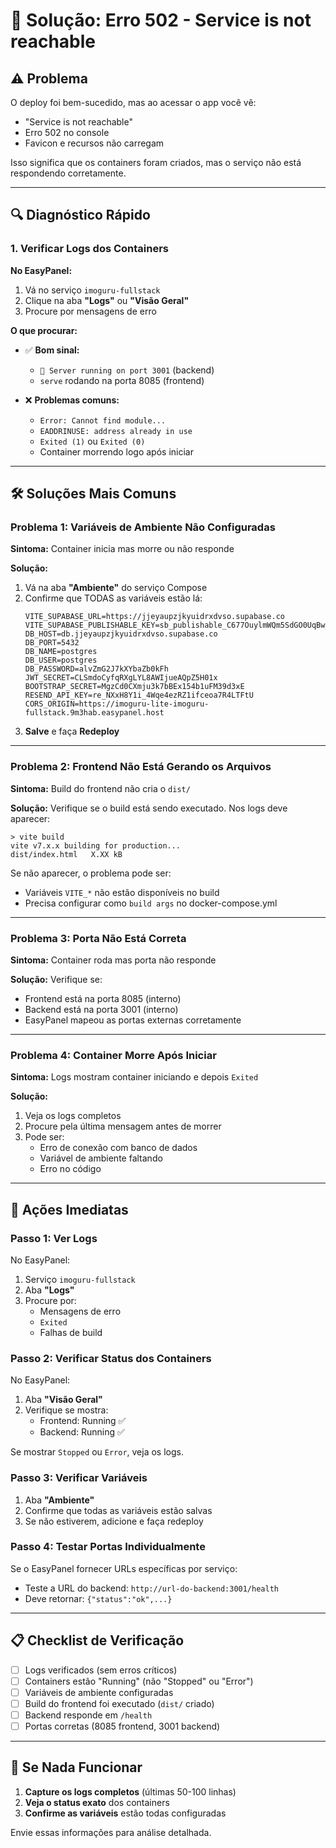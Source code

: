 # 🔧 Solução: Erro 502 - Service is not reachable

## ⚠️ Problema

O deploy foi bem-sucedido, mas ao acessar o app você vê:
- "Service is not reachable"
- Erro 502 no console
- Favicon e recursos não carregam

Isso significa que os containers foram criados, mas o serviço não está respondendo corretamente.

---

## 🔍 Diagnóstico Rápido

### 1. Verificar Logs dos Containers

**No EasyPanel:**

1. Vá no serviço `imoguru-fullstack`
2. Clique na aba **"Logs"** ou **"Visão Geral"**
3. Procure por mensagens de erro

**O que procurar:**

- ✅ **Bom sinal:**
  - `🚀 Server running on port 3001` (backend)
  - `serve` rodando na porta 8085 (frontend)

- ❌ **Problemas comuns:**
  - `Error: Cannot find module...`
  - `EADDRINUSE: address already in use`
  - `Exited (1)` ou `Exited (0)`
  - Container morrendo logo após iniciar

---

## 🛠️ Soluções Mais Comuns

### Problema 1: Variáveis de Ambiente Não Configuradas

**Sintoma:** Container inicia mas morre ou não responde

**Solução:**
1. Vá na aba **"Ambiente"** do serviço Compose
2. Confirme que TODAS as variáveis estão lá:
   ```
   VITE_SUPABASE_URL=https://jjeyaupzjkyuidrxdvso.supabase.co
   VITE_SUPABASE_PUBLISHABLE_KEY=sb_publishable_C677OuylmWQm5SdGO0UqBw_dmMmQIBi
   DB_HOST=db.jjeyaupzjkyuidrxdvso.supabase.co
   DB_PORT=5432
   DB_NAME=postgres
   DB_USER=postgres
   DB_PASSWORD=alvZmG2J7kXYbaZb0kFh
   JWT_SECRET=CLSmdoCyfqRXgLYL8AWIjueAQpZ5H01x
   BOOTSTRAP_SECRET=MgzCd0CXmju3k7bBEx154b1uFM39d3xE
   RESEND_API_KEY=re_NXxH8Y1i_4Wqe4ezRZ1ifceoa7R4LTFtU
   CORS_ORIGIN=https://imoguru-lite-imoguru-fullstack.9m3hab.easypanel.host
   ```
3. **Salve** e faça **Redeploy**

---

### Problema 2: Frontend Não Está Gerando os Arquivos

**Sintoma:** Build do frontend não cria o `dist/`

**Solução:** Verifique se o build está sendo executado. Nos logs deve aparecer:
```
> vite build
vite v7.x.x building for production...
dist/index.html   X.XX kB
```

Se não aparecer, o problema pode ser:
- Variáveis `VITE_*` não estão disponíveis no build
- Precisa configurar como `build args` no docker-compose.yml

---

### Problema 3: Porta Não Está Correta

**Sintoma:** Container roda mas porta não responde

**Solução:** Verifique se:
- Frontend está na porta 8085 (interno)
- Backend está na porta 3001 (interno)
- EasyPanel mapeou as portas externas corretamente

---

### Problema 4: Container Morre Após Iniciar

**Sintoma:** Logs mostram container iniciando e depois `Exited`

**Solução:**
1. Veja os logs completos
2. Procure pela última mensagem antes de morrer
3. Pode ser:
   - Erro de conexão com banco de dados
   - Variável de ambiente faltando
   - Erro no código

---

## 🔧 Ações Imediatas

### Passo 1: Ver Logs

No EasyPanel:
1. Serviço `imoguru-fullstack`
2. Aba **"Logs"**
3. Procure por:
   - Mensagens de erro
   - `Exited`
   - Falhas de build

### Passo 2: Verificar Status dos Containers

No EasyPanel:
1. Aba **"Visão Geral"**
2. Verifique se mostra:
   - Frontend: Running ✅
   - Backend: Running ✅

Se mostrar `Stopped` ou `Error`, veja os logs.

### Passo 3: Verificar Variáveis

1. Aba **"Ambiente"**
2. Confirme que todas as variáveis estão salvas
3. Se não estiverem, adicione e faça redeploy

### Passo 4: Testar Portas Individualmente

Se o EasyPanel fornecer URLs específicas por serviço:
- Teste a URL do backend: `http://url-do-backend:3001/health`
- Deve retornar: `{"status":"ok",...}`

---

## 📋 Checklist de Verificação

- [ ] Logs verificados (sem erros críticos)
- [ ] Containers estão "Running" (não "Stopped" ou "Error")
- [ ] Variáveis de ambiente configuradas
- [ ] Build do frontend foi executado (`dist/` criado)
- [ ] Backend responde em `/health`
- [ ] Portas corretas (8085 frontend, 3001 backend)

---

## 🚨 Se Nada Funcionar

1. **Capture os logs completos** (últimas 50-100 linhas)
2. **Veja o status exato** dos containers
3. **Confirme as variáveis** estão todas configuradas

Envie essas informações para análise detalhada.

